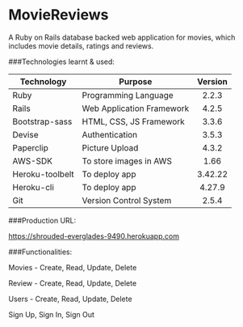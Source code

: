 MovieReviews
====

A Ruby on Rails database backed web application for movies, which includes movie details, ratings and reviews.


###Technologies learnt & used:

| Technology | Purpose |Version |
| ------------- |-------------|:-------------:|
| Ruby      | Programming Language |  2.2.3 |
| Rails      | Web Application Framework | 4.2.5 |
| Bootstrap-sass | HTML, CSS, JS Framework | 3.3.6 |
| Devise | Authentication | 3.5.3      |
| Paperclip | Picture Upload | 4.3.2      |
| AWS-SDK | To store images in AWS | 1.66      |
| Heroku-toolbelt | To deploy app | 3.42.22 |
| Heroku-cli | To deploy app | 4.27.9
| Git | Version Control System | 2.5.4


###Production URL:

https://shrouded-everglades-9490.herokuapp.com


###Functionalities:

Movies - Create, Read, Update, Delete

Review - Create, Read, Update, Delete

Users - Create, Read, Update, Delete

Sign Up, Sign In, Sign Out
